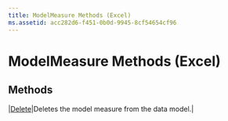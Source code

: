 ```yaml
---
title: ModelMeasure Methods (Excel)
ms.assetid: acc282d6-f451-0b0d-9945-8cf54654cf96
---
```



# ModelMeasure Methods (Excel)

## Methods



|[Delete](modelmeasure-delete-method-excel.md)|Deletes the model measure from the data model.|

